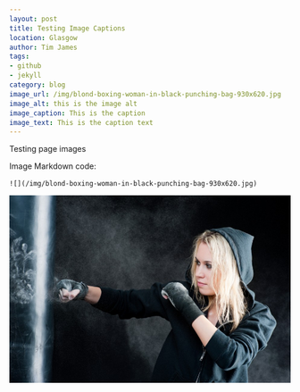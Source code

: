 ```yaml
---
layout: post
title: Testing Image Captions
location: Glasgow
author: Tim James
tags:
- github
- jekyll
category: blog
image_url: /img/blond-boxing-woman-in-black-punching-bag-930x620.jpg
image_alt: this is the image alt
image_caption: This is the caption
image_text: This is the caption text
---
```


Testing page images

Image Markdown code:

    ![](/img/blond-boxing-woman-in-black-punching-bag-930x620.jpg)

![](/img/blond-boxing-woman-in-black-punching-bag-930x620.jpg)
